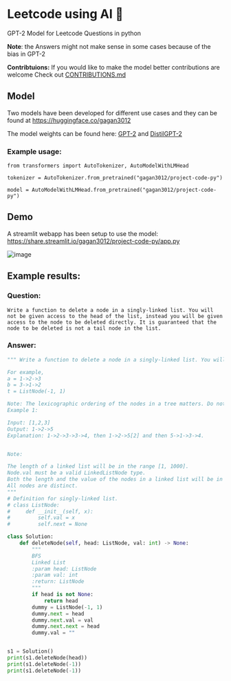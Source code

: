 # Leetcode using AI :robot:
GPT-2 Model for Leetcode Questions in python 

**Note**: the Answers might not make sense in some cases because of the bias in GPT-2

**Contribtuions:** If you would like to make the model better contributions are welcome Check out [CONTRIBUTIONS.md](https://github.com/gagan3012/project-code-py/blob/master/CONTRIBUTIONS.md)

## Model

Two models have been developed for different use cases and they can be found at https://huggingface.co/gagan3012

The model weights can be found here: [GPT-2](https://huggingface.co/gagan3012/project-code-py) and [DistilGPT-2](https://huggingface.co/gagan3012/project-code-py-small)

### Example usage:
```
from transformers import AutoTokenizer, AutoModelWithLMHead

tokenizer = AutoTokenizer.from_pretrained("gagan3012/project-code-py")

model = AutoModelWithLMHead.from_pretrained("gagan3012/project-code-py")
```

## Demo

A streamlit webapp has been setup to use the model: https://share.streamlit.io/gagan3012/project-code-py/app.py

![image](https://user-images.githubusercontent.com/49101362/110356042-e69e4780-804a-11eb-94c6-a47fa3cd66b3.png)


## Example results:

### Question:

```
Write a function to delete a node in a singly-linked list. You will not be given access to the head of the list, instead you will be given access to the node to be deleted directly. It is guaranteed that the node to be deleted is not a tail node in the list.
```

### Answer:

```python
""" Write a function to delete a node in a singly-linked list. You will not be given access to the head of the list, instead you will be given access to the node to be deleted directly. It is guaranteed that the node to be deleted is not a tail node in the list.

For example,
a = 1->2->3
b = 3->1->2
t = ListNode(-1, 1)

Note: The lexicographic ordering of the nodes in a tree matters. Do not assign values to nodes in a tree.
Example 1:

Input: [1,2,3]
Output: 1->2->5
Explanation: 1->2->3->3->4, then 1->2->5[2] and then 5->1->3->4.


Note:

The length of a linked list will be in the range [1, 1000].
Node.val must be a valid LinkedListNode type.
Both the length and the value of the nodes in a linked list will be in the range [-1000, 1000].
All nodes are distinct.
"""
# Definition for singly-linked list.
# class ListNode:
#     def __init__(self, x):
#         self.val = x
#         self.next = None

class Solution:
    def deleteNode(self, head: ListNode, val: int) -> None:
        """
        BFS
        Linked List
        :param head: ListNode
        :param val: int
        :return: ListNode
        """
        if head is not None:
            return head
        dummy = ListNode(-1, 1)
        dummy.next = head
        dummy.next.val = val
        dummy.next.next = head
        dummy.val = ""


s1 = Solution()
print(s1.deleteNode(head))
print(s1.deleteNode(-1))
print(s1.deleteNode(-1))

   ```
